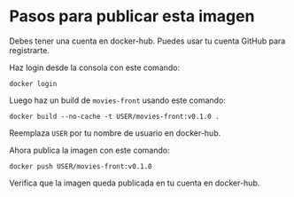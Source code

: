# Pasos para publicar esta imagen

Debes tener una cuenta en docker-hub. Puedes usar tu cuenta GitHub para registrarte.

Haz login desde la consola con este comando:

```
docker login
```

Luego haz un build de `movies-front` usando este comando:

```
docker build --no-cache -t USER/movies-front:v0.1.0 .
```

Reemplaza `USER` por tu nombre de usuario en docker-hub.

Ahora publica la imagen con este comando:

```
docker push USER/movies-front:v0.1.0
```
 

Verifica que la imagen queda publicada en tu cuenta en docker-hub.
